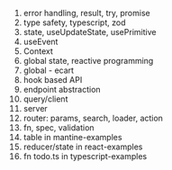 1. error handling, result, try, promise
2. type safety, typescript, zod
3. state, useUpdateState, usePrimitive
4. useEvent
5. Context
6. global state, reactive programming
7. global - ecart
8. hook based API
9. endpoint abstraction
10. query/client
11. server
12. router: params, search, loader, action
13. fn, spec, validation
14. table in mantine-examples
15. reducer/state in react-examples
16. fn todo.ts in typescript-examples
